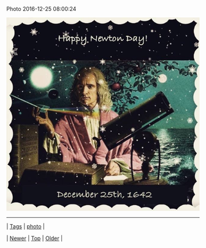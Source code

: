 <!--
title: Photo 2016-12-25 08
date: 2020-06-28T15:27:00.146Z
tags: photo
-->


Photo 2016-12-25 08:00:24

![](154927509396-0.jpg)

<!--BOTTOM-POST-NAVIGATION-->
---

| [Tags](tags.md) | [photo](tag-photo.md) |

| [Newer](154909171109.md) | [Top](index.md) | [Older](154934603104.md) |